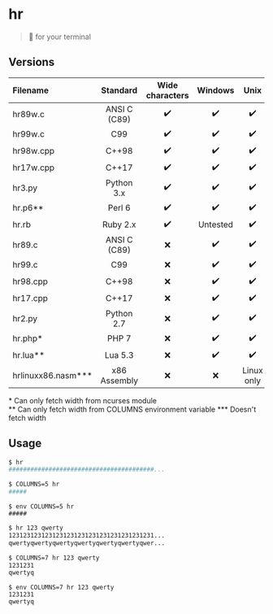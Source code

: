 # hr
> :straight_ruler: for your terminal

## Versions

|      Filename     |  Standard    |  Wide characters |      Windows     |        Unix      |
|:------------------|:------------:|:----------------:|:----------------:|:----------------:|
| hr89w.c           | ANSI C (C89) |:heavy_check_mark:|:heavy_check_mark:|:heavy_check_mark:|
| hr99w.c           | C99          |:heavy_check_mark:|:heavy_check_mark:|:heavy_check_mark:|
| hr98w.cpp         | C++98        |:heavy_check_mark:|:heavy_check_mark:|:heavy_check_mark:|
| hr17w.cpp         | C++17        |:heavy_check_mark:|:heavy_check_mark:|:heavy_check_mark:|
| hr3.py            | Python 3.x   |:heavy_check_mark:|:heavy_check_mark:|:heavy_check_mark:|
| hr.p6**           | Perl 6       |:heavy_check_mark:|:heavy_check_mark:|:heavy_check_mark:|
| hr.rb             | Ruby 2.x     |:heavy_check_mark:|     Untested     |:heavy_check_mark:|
| hr89.c            | ANSI C (C89) |        :x:       |:heavy_check_mark:|:heavy_check_mark:|
| hr99.c            | C99          |        :x:       |:heavy_check_mark:|:heavy_check_mark:|
| hr98.cpp          | C++98        |        :x:       |:heavy_check_mark:|:heavy_check_mark:|
| hr17.cpp          | C++17        |        :x:       |:heavy_check_mark:|:heavy_check_mark:|
| hr2.py            | Python 2.7   |        :x:       |:heavy_check_mark:|:heavy_check_mark:|
| hr.php*           | PHP 7        |        :x:       |:heavy_check_mark:|:heavy_check_mark:|
| hr.lua**          | Lua 5.3      |        :x:       |:heavy_check_mark:|:heavy_check_mark:| 
| hrlinuxx86.nasm***| x86 Assembly |        :x:       |        :x:       |     Linux only   | 

\* Can only fetch width from ncurses module \
\** Can only fetch width from COLUMNS environment variable
\*** Doesn't fetch width

## Usage

```sh
$ hr
########################################...
```

```sh
$ COLUMNS=5 hr
#####
```

```fish
$ env COLUMNS=5 hr
#####
```

```sh
$ hr 123 qwerty
1231231231231231231231231231231231231231...
qwertyqwertyqwertyqwertyqwertyqwertyqwer...
```

```sh
$ COLUMNS=7 hr 123 qwerty
1231231
qwertyq
```
```fish
$ env COLUMNS=7 hr 123 qwerty
1231231
qwertyq
```
